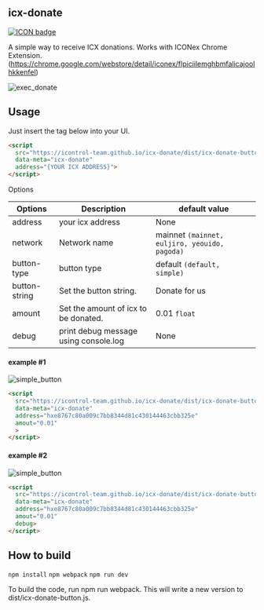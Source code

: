 ## icx-donate

[![ICON badge](https://img.shields.io/badge/ICON-TROL-blue?logoColor=white&logo=icon&labelColor=31B8BB)](http://icontrol.id)


A simple way to receive ICX donations.
Works with ICONex Chrome Extension. (https://chrome.google.com/webstore/detail/iconex/flpiciilemghbmfalicajoolhkkenfel)


![exec_donate](img/exec_donation.gif)

## Usage

Just insert the tag below into your UI.
```html
<script
  src="https://icontrol-team.github.io/icx-donate/dist/icx-donate-button.js"
  data-meta="icx-donate"
  address="{YOUR ICX ADDRESS}">
</script>

```

Options

        
|Options| Description|default value|
|---|---|---|
|address| your icx address| None|
|network| Network name | mainnet `(mainnet, euljiro, yeouido, pagoda)`|         
|button-type| button type| default `(default, simple)`|
|button-string| Set the button string.| Donate for us|
|amount| Set the amount of icx to be donated.| 0.01 `float`|
|debug| print debug message using console.log | None|



#### example #1

![simple_button](img/large_button.png)

```html
<script
  src="https://icontrol-team.github.io/icx-donate/dist/icx-donate-button.js"
  data-meta="icx-donate"
  address="hxe8767c80a009c7bb8344d81c430144463cbb325e"
  amout="0.01"
  >
</script>

```




#### example #2

![simple_button](img/simple_button.png)

```html
<script
  src="https://icontrol-team.github.io/icx-donate/dist/icx-donate-button.js"
  data-meta="icx-donate"
  address="hxe8767c80a009c7bb8344d81c430144463cbb325e"
  amout="0.01"
  debug>
</script>

```


## How to build

`npm install`
`npm webpack`
`npm run dev`


To build the code, run npm run webpack. This will write a new version to dist/icx-donate-button.js.





